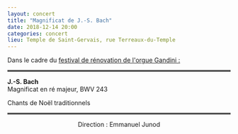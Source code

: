 ```yaml
---
layout: concert
title: "Magnificat de J.-S. Bach"
date: 2018-12-14 20:00
categories: concert
lieu: Temple de Saint-Gervais, rue Terreaux-du-Temple
---
```


Dans le cadre du <a href="http://www.festivalgandini.org">festival de rénovation de l'orgue Gandini :</a>

<hr style="border-top: 3px double #8c8b8b"/>

**J.-S. Bach**  
Magnificat en ré majeur, BWV 243

Chants de Noël traditionnels

<hr style="border-top: 3px double #8c8b8b"/>

<p style="text-align: center">
Direction : Emmanuel Junod
</p>


